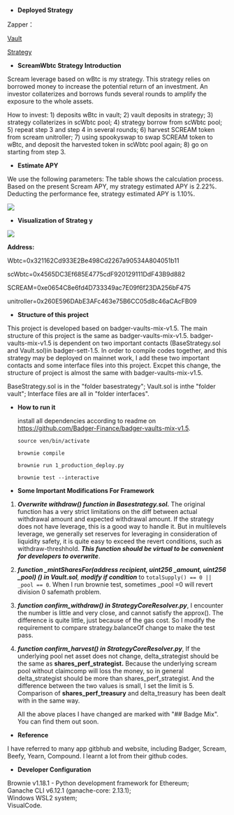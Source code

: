- **Deployed Strategy**

Zapper：

[Vault](https://zapper.fi/zh/account/0x64d1b1aaa02fc0c6ced2868ae4cea71b0b818fbe)

[Strategy](https://zapper.fi/zh/account/0x18a592a5939c161a652dc82f2e6f335fe654d93b)


- **ScreamWbtc Strategy Introduction**

Scream leverage based on wBtc is my strategy. This strategy relies on borrowed money to increase the potential return of an investment. An investor collaterizes and borrows funds several rounds to amplify the exposure to the whole assets. 

How to invest: 1) deposits wBtc in vault; 2) vault deposits in strategy; 3) strategy collaterizes in scWbtc pool; 4) strategy borrow from scWbtc pool; 5) repeat step 3 and step 4 in several rounds;  6) harvest SCREAM token from scream unitroller; 7) using spookyswap to swap SCREAM token to wBtc, and deposit the harvested token in scWbtc pool again; 8) go on starting from step 3.

- **Estimate APY**

We use the following  parameters:   The table shows the calculation process. Based on the present Scream APY, my strategy estimated APY is 2.22%. Deducting the performance fee, strategy estimated APY is 1.10%.  

![](https://github.com/twpony/file/blob/main/APYEstimate.jpg)

- **Visualization of Strateg y**

![](https://github.com/twpony/file/blob/main/ScreamWbtc.jpg)																																																																																																																																										

**Address:**

Wbtc=0x321162Cd933E2Be498Cd2267a90534A804051b11

scWbtc=0x4565DC3Ef685E4775cdF920129111DdF43B9d882

SCREAM=0xe0654C8e6fd4D733349ac7E09f6f23DA256bF475

unitroller=0x260E596DAbE3AFc463e75B6CC05d8c46aCAcFB09



- **Structure of this project**

This project is developed based on badger-vaults-mix-v1.5. The main structure of this project is the same as badger-vaults-mix-v1.5. badger-vaults-mix-v1.5 is dependent on two important contacts (BaseStrategy.sol and Vault.sol)in badger-sett-1.5.  In order to compile codes together, and this strategy may be deployed on mainnet work, I add these two important contacts and some interface files into this project. Excpet this change, the structure of project is almost the same with badger-vaults-mix-v1.5.

BaseStrategy.sol is in the "folder  basestrategy"; Vault.sol is inthe "folder vault"; Interface files are all in "folder interfaces".

- **How to run it**

  install all dependencies according to readme on https://github.com/Badger-Finance/badger-vaults-mix-v1.5. 

  `source ven/bin/activate`

  `brownie compile`

  `brownie run 1_production_deploy.py`

  `brownie test --interactive`

- **Some Important Modifications For Framework**

1. ***Overwrite withdraw() function in Basestrategy.sol.***  The original function has a very strict limitations on the diff between actual withdrawal amount and expected withdrawal amount. If the strategy does not have leverage, this is a good way to handle it. But in multilevels leverage, we generally set reserves for leveraging in consideration of liquidity safety, it is quite easy to exceed the revert conditions, such as withdraw-threshhold. ***This function should be virtual to be convenient for developers to overwrite***. 

2. ***function _mintSharesFor(address recipient, uint256 _amount, uint256 _pool) () in Vault.sol**,  **modify if condition*** to  `totalSupply() == 0 || _pool == 0`. When I run brownie test, sometimes _pool =0 will revert division 0 safemath problem.

3. ***function confirm_withdraw() in StrategyCoreResolver.py***,  I encounter the number is little and very close, and cannot satisfy the approx(). The difference is quite little, just because of the gas cost. So I modify the requirement to compare strategy.balanceOf change to make the test pass. 

4. ***function confirm_harvest() in StrategyCoreResolver.py***, If the underlying pool net asset does not change, delta_strategist should be the same as **shares_perf_strategist.** Because the underlying scream pool without claimcomp will loss the money, so in general  delta_strategist should be more than shares_perf_strategist. And the difference between the two values is small, I set the limit is 5. Comparison of **shares_perf_treasury** and delta_treasury has been dealt with in the same way. 

   All the above places I have changed are marked with "\## Badge Mix". You can find them out soon.

- **Reference**

I have referred to many app gitbhub and website, including Badger, Scream, Beefy, Yearn, Compound. I learnt a lot from their github codes.

- **Developer Configuration**

Brownie v1.18.1 - Python development framework for Ethereum;   
Ganache CLI v6.12.1 (ganache-core: 2.13.1);   
Windows WSL2 system;   
VisualCode.

